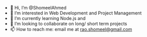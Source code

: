 - 👋 Hi, I’m @ShomeelAhmed
- 👀 I’m interested in Web Development and Project Management
- 🌱 I’m currently learning Node.js and 
- 💞️ I’m looking to collaborate on long/ short term projects
- 📫 How to reach me: email me at rao.shomeel@gmail.com

<!---
ShomeelAhmed/ShomeelAhmed is a ✨ special ✨ repository because its `README.md` (this file) appears on your GitHub profile.
You can click the Preview link to take a look at your changes.
--->
